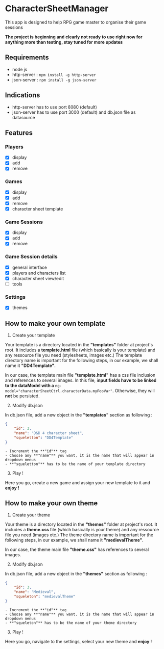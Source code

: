 # CharacterSheetManager
This app is designed to help RPG game master to organise their game sessions

**The project is beginning and clearly not ready to use right now for anything more than testing, stay tuned for more updates**

## Requirements
- node js
- http-server : `npm install -g http-server`
- json-server : `npm install -g json-server`

## Indications
- http-server has to use port 8080 (default)
- json-server has to use port 3000 (default) and db.json file as datasource

## Features

### Players

- [x] display
- [x] add
- [x] remove

### Games

- [x] display
- [x] add
- [x] remove
- [x] character sheet template

### Game Sessions

- [x] display
- [x] add
- [x] remove

### Game Session details

- [x] general interface
- [x] players and characters list
- [x] character sheet view/edit
- [ ] tools

### Settings

- [x] themes

## How to make your own template

1. Create your template

  Your template is a directory located in the **"templates"** folder at project's root. It includes a **template.html** file (which basically is your template) and any ressource file you need (stylesheets, images etc.)
  The template directory name is important for the following steps, in our example, we shall name it **"DD4Template"**.

  In our case, the template main file **"template.html"** has a css file inclusion and references to several images. In this file, **input fields have to be linked to the dataModel with a** `ng-model="characterSheetCtrl.characterData.myFooVar"`. Otherwise, they will **not** be persisted.

2. Modify db.json

  In db.json file, add a new object in the **"templates"** section as following : 
  ```json
  {
      "id": 3,
      "name": "D&D 4 character sheet",
      "squeletton": "DD4Template"
  }
  ```
    - Increment the **"id"** tag
    - Choose any **"name"** you want, it is the name that will appear in dropdown menus
    - **"squeletton"** has to be the name of your template directory
  
3. Play !

  Here you go, create a new game and assign your new template to it and **enjoy !**
  
## How to make your own theme

1. Create your theme

  Your theme is a directory located in the **"themes"** folder at project's root. It includes a **theme.css** file (which basically is your theme) and any ressource file you need (images etc.)
  The theme directory name is important for the following steps, in our example, we shall name it **"medievalTheme"**.

  In our case, the theme main file **"theme.css"** has references to several images.

2. Modify db.json

  In db.json file, add a new object in the **"themes"** section as following : 
  ```json
  {
      "id": 3,
      "name": "Medieval",
      "squeleton": "medievalTheme"
  }
  ```
    - Increment the **"id"** tag
    - Choose any **"name"** you want, it is the name that will appear in dropdown menus
    - **"squeleton"** has to be the name of your theme directory
  
3. Play !

  Here you go, navigate to the settings, select your new theme and **enjoy !**

